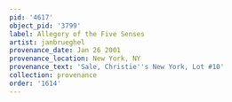 ```yaml
---
pid: '4617'
object_pid: '3799'
label: Allegory of the Five Senses
artist: janbrueghel
provenance_date: Jan 26 2001
provenance_location: New York, NY
provenance_text: 'Sale, Christie''s New York, Lot #10'
collection: provenance
order: '1614'
---
```

